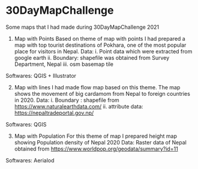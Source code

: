# 30DayMapChallenge
Some maps that I had made during 30DayMapChallenge 2021
1. Map with Points
Based on theme of map with points I had prepared a map with top tourist destinations of Pokhara, one of the most popular place for visitors in Nepal.
Data:
i. Point data which were extracted from google earth
ii. Boundary: shapefile was obtained from Survey Department, Nepal
iii. osm basemap tile

Softwares: QGIS + Illustrator

2. Map with lines
I had made flow map based on this theme. The map shows the movement of big cardamom from Nepal to foreign countries in 2020.
Data:
i. Boundary : shapefile from https://www.naturalearthdata.com/
ii. attribute data: https://nepaltradeportal.gov.np/

Softwares: QGIS

3. Map with Population
For this theme of map I prepared height map showing Population density of Nepal 2020
Data: Raster data of Nepal obtained from https://www.worldpop.org/geodata/summary?id=11

Softwares: Aerialod
